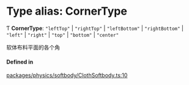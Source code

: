 # Type alias: CornerType

Ƭ **CornerType**: ``"leftTop"`` \| ``"rightTop"`` \| ``"leftBottom"`` \| ``"rightBottom"`` \| ``"left"`` \| ``"right"`` \| ``"top"`` \| ``"bottom"`` \| ``"center"``

软体布料平面的各个角

#### Defined in

[packages/physics/softbody/ClothSoftbody.ts:10](https://github.com/Orillusion/orillusion/blob/main/packages/physics/softbody/ClothSoftbody.ts#L10)
